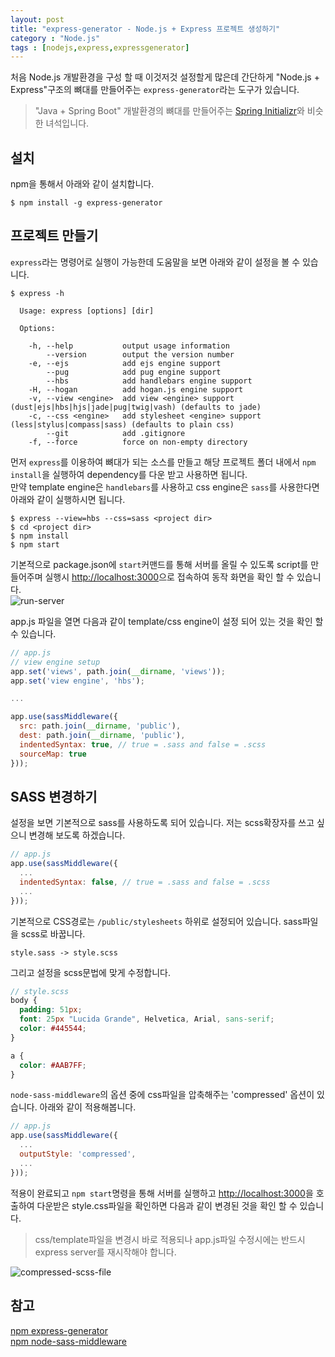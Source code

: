 ```yaml
---
layout: post
title: "express-generator - Node.js + Express 프로젝트 생성하기"
category : "Node.js"
tags : [nodejs,express,expressgenerator]
---
```

처음 Node.js 개발환경을 구성 할 때 이것저것 설정할게 많은데 간단하게 "Node.js + Express"구조의 뼈대를 만들어주는 `express-generator`라는 도구가 있습니다.     
> "Java + Spring Boot" 개발환경의 뼈대를 만들어주는 [Spring Initializr](/java/2017/03/07/springboot-initilizr/)와 비슷한 녀석입니다.        

설치
----
npm을 통해서 아래와 같이 설치합니다.    
```console
$ npm install -g express-generator
```

프로젝트 만들기
----
`express`라는 명령어로 실행이 가능한데 도움말을 보면 아래와 같이 설정을 볼 수 있습니다.

```console
$ express -h

  Usage: express [options] [dir]

  Options:

    -h, --help           output usage information
        --version        output the version number
    -e, --ejs            add ejs engine support
        --pug            add pug engine support
        --hbs            add handlebars engine support
    -H, --hogan          add hogan.js engine support
    -v, --view <engine>  add view <engine> support (dust|ejs|hbs|hjs|jade|pug|twig|vash) (defaults to jade)
    -c, --css <engine>   add stylesheet <engine> support (less|stylus|compass|sass) (defaults to plain css)
        --git            add .gitignore
    -f, --force          force on non-empty directory
```

먼저 `express`를 이용하여 뼈대가 되는 소스를 만들고 해당 프로젝트 폴더 내에서 `npm install`을 실행하여 dependency를 다운 받고 사용하면 됩니다.   
만약 template engine은 `handlebars`를 사용하고 css engine은 `sass`를 사용한다면 아래와 같이 실행하시면 됩니다.

```console
$ express --view=hbs --css=sass <project dir>
$ cd <project dir>
$ npm install
$ npm start 
```

기본적으로 package.json에 `start`커맨드를 통해 서버를 올릴 수 있도록 script를 만들어주며 실행시 [http://localhost:3000](http://localhost:3000)으로 접속하여 동작 화면을 확인 할 수 있습니다.         
![run-server](/assets/img/express-generator/1.png)      

app.js 파일을 열면 다음과 같이 template/css engine이 설정 되어 있는 것을 확인 할 수 있습니다.     

```javascript
// app.js
// view engine setup
app.set('views', path.join(__dirname, 'views'));
app.set('view engine', 'hbs');

...

app.use(sassMiddleware({
  src: path.join(__dirname, 'public'),
  dest: path.join(__dirname, 'public'),
  indentedSyntax: true, // true = .sass and false = .scss
  sourceMap: true
}));
```    

SASS 변경하기
----
설정을 보면 기본적으로 sass를 사용하도록 되어 있습니다. 저는 scss확장자를 쓰고 싶으니 변경해 보도록 하겠습니다.    

```javascript
// app.js
app.use(sassMiddleware({
  ... 
  indentedSyntax: false, // true = .sass and false = .scss
  ...
}));
``` 

기본적으로 CSS경로는 `/public/stylesheets` 하위로 설정되어 있습니다. sass파일을 scss로 바꿉니다.

```console
style.sass -> style.scss
```

그리고 설정을 scss문법에 맞게 수정합니다.

```scss
// style.scss
body {
  padding: 51px;
  font: 25px "Lucida Grande", Helvetica, Arial, sans-serif;
  color: #445544;
}

a {
  color: #AAB7FF;
}
```

`node-sass-middleware`의 옵션 중에 css파일을 압축해주는 'compressed' 옵션이 있습니다. 아래와 같이 적용해봅니다.     

```javascript
// app.js
app.use(sassMiddleware({
  ... 
  outputStyle: 'compressed',
  ...
}));
```

적용이 완료되고 `npm start`명령을 통해 서버를 실행하고 [http://localhost:3000](http://localhost:3000)을 호출하여 다운받은 style.css파일을 확인하면 다음과 같이 변경된 것을 확인 할 수 있습니다.    
> css/template파일을 변경시 바로 적용되나 app.js파일 수정시에는 반드시 express server를 재시작해야 합니다.      

![compressed-scss-file](/assets/img/express-generator/2.png)          

참고
----
[npm express-generator](https://www.npmjs.com/package/express-generator)         
[npm node-sass-middleware](https://www.npmjs.com/package/node-sass-middleware)          

 


